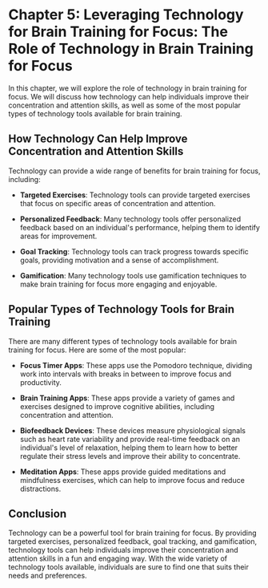 Chapter 5: Leveraging Technology for Brain Training for Focus: The Role of Technology in Brain Training for Focus
=================================================================================================================

In this chapter, we will explore the role of technology in brain training for focus. We will discuss how technology can help individuals improve their concentration and attention skills, as well as some of the most popular types of technology tools available for brain training.

How Technology Can Help Improve Concentration and Attention Skills
------------------------------------------------------------------

Technology can provide a wide range of benefits for brain training for focus, including:

* **Targeted Exercises**: Technology tools can provide targeted exercises that focus on specific areas of concentration and attention.

* **Personalized Feedback**: Many technology tools offer personalized feedback based on an individual's performance, helping them to identify areas for improvement.

* **Goal Tracking**: Technology tools can track progress towards specific goals, providing motivation and a sense of accomplishment.

* **Gamification**: Many technology tools use gamification techniques to make brain training for focus more engaging and enjoyable.

Popular Types of Technology Tools for Brain Training
----------------------------------------------------

There are many different types of technology tools available for brain training for focus. Here are some of the most popular:

* **Focus Timer Apps**: These apps use the Pomodoro technique, dividing work into intervals with breaks in between to improve focus and productivity.

* **Brain Training Apps**: These apps provide a variety of games and exercises designed to improve cognitive abilities, including concentration and attention.

* **Biofeedback Devices**: These devices measure physiological signals such as heart rate variability and provide real-time feedback on an individual's level of relaxation, helping them to learn how to better regulate their stress levels and improve their ability to concentrate.

* **Meditation Apps**: These apps provide guided meditations and mindfulness exercises, which can help to improve focus and reduce distractions.

Conclusion
----------

Technology can be a powerful tool for brain training for focus. By providing targeted exercises, personalized feedback, goal tracking, and gamification, technology tools can help individuals improve their concentration and attention skills in a fun and engaging way. With the wide variety of technology tools available, individuals are sure to find one that suits their needs and preferences.
